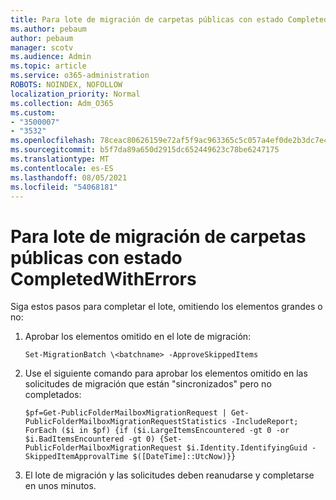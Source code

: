 ```yaml
---
title: Para lote de migración de carpetas públicas con estado CompletedWithErrors
ms.author: pebaum
author: pebaum
manager: scotv
ms.audience: Admin
ms.topic: article
ms.service: o365-administration
ROBOTS: NOINDEX, NOFOLLOW
localization_priority: Normal
ms.collection: Adm_O365
ms.custom:
- "3500007"
- "3532"
ms.openlocfilehash: 78ceac80626159e72af5f9ac963365c5c057a4ef0de2b3dc7e4cde5e5cc155e5
ms.sourcegitcommit: b5f7da89a650d2915dc652449623c78be6247175
ms.translationtype: MT
ms.contentlocale: es-ES
ms.lasthandoff: 08/05/2021
ms.locfileid: "54068181"
---
```

# <a name="for-public-folder-migration-batch-with-completedwitherrors-status"></a>Para lote de migración de carpetas públicas con estado CompletedWithErrors

Siga estos pasos para completar el lote, omitiendo los elementos grandes o no: 
1. Aprobar los elementos omitido en el lote de migración:

    `Set-MigrationBatch \<batchname> -ApproveSkippedItems` 
2. Use el siguiente comando para aprobar los elementos omitido en las solicitudes de migración que están "sincronizados" pero no completados:

    `$pf=Get-PublicFolderMailboxMigrationRequest | Get-PublicFolderMailboxMigrationRequestStatistics -IncludeReport; ForEach ($i in $pf) {if ($i.LargeItemsEncountered -gt 0 -or $i.BadItemsEncountered -gt 0) {Set-PublicFolderMailboxMigrationRequest $i.Identity.IdentifyingGuid -SkippedItemApprovalTime $([DateTime]::UtcNow)}}`
3. El lote de migración y las solicitudes deben reanudarse y completarse en unos minutos.

